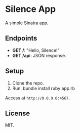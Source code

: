 # Silence App

A simple Sinatra app.

## Endpoints

- **GET /**: "Hello, Silence!"
- **GET /api**: JSON response.

## Setup

1. Clone the repo.
2. Run:
    bundle install
    ruby app.rb


Access at `http://0.0.0.0:4567`.

## License

MIT.
